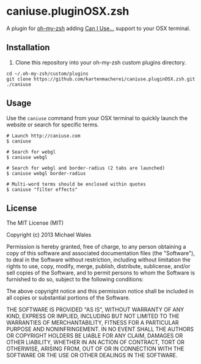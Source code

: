 # caniuse.pluginOSX.zsh

A plugin for [oh-my-zsh](https://github.com/robbyrussell/oh-my-zsh) adding 
[Can I Use...](http://caniuse.com) support to your OSX terminal.

## Installation

1.  Clone this repository into your oh-my-zsh custom plugins directory.

```shell
cd ~/.oh-my-zsh/custom/plugins
git clone https://github.com/kartenmacherei/caniuse.pluginOSX.zsh.git ./caniuse
```

## Usage

Use the `caniuse` command from your OSX terminal to quickly launch the website 
or search for specific terms.

```shell
# Launch http://caniuse.com
$ caniuse

# Search for webgl
$ caniuse webgl

# Search for webgl and border-radius (2 tabs are launched)
$ caniuse webgl border-radius

# Multi-word terms should be enclosed within quotes
$ caniuse "filter effects"
```

## License

The MIT License (MIT)

Copyright (c) 2013 Michael Wales

Permission is hereby granted, free of charge, to any person obtaining a copy
of this software and associated documentation files (the "Software"), to deal
in the Software without restriction, including without limitation the rights
to use, copy, modify, merge, publish, distribute, sublicense, and/or sell
copies of the Software, and to permit persons to whom the Software is
furnished to do so, subject to the following conditions:

The above copyright notice and this permission notice shall be included in
all copies or substantial portions of the Software.

THE SOFTWARE IS PROVIDED "AS IS", WITHOUT WARRANTY OF ANY KIND, EXPRESS OR
IMPLIED, INCLUDING BUT NOT LIMITED TO THE WARRANTIES OF MERCHANTABILITY,
FITNESS FOR A PARTICULAR PURPOSE AND NONINFRINGEMENT. IN NO EVENT SHALL THE
AUTHORS OR COPYRIGHT HOLDERS BE LIABLE FOR ANY CLAIM, DAMAGES OR OTHER
LIABILITY, WHETHER IN AN ACTION OF CONTRACT, TORT OR OTHERWISE, ARISING FROM,
OUT OF OR IN CONNECTION WITH THE SOFTWARE OR THE USE OR OTHER DEALINGS IN
THE SOFTWARE.
